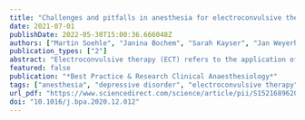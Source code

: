 ```yaml
---
title: "Challenges and pitfalls in anesthesia for electroconvulsive therapy"
date: 2021-07-01
publishDate: 2022-05-30T15:00:36.666048Z
authors: ["Martin Soehle", "Janina Bochem", "Sarah Kayser", "Jan Weyerhäuser", "Ricard Valero"]
publication_types: ["2"]
abstract: "Electroconvulsive therapy (ECT) refers to the application of electricity to the patients’ scalp to treat psychiatric disorders, most notably, treatment-resistant depression. It is a safe, effective, and evidence-based therapy that is performed with general anesthesia. Muscle relaxation is used to prevent injuries related to the tonic–clonic seizure caused by ECT. Hypnotics are administered to induce amnesia and unconsciousness, so that, patients do not experience the period of muscle relaxation, while the generalized seizure is left unnoticed. For the anesthesiologist, ECT is associated with the challenges and pitfalls that are related to informed consent, social acceptance of ECT, airway management (especially in COVID-19 patients), and the interaction between ventilation and anesthetics from one viewpoint, and seizure induction and maintenance from another. The exact mode of action of the therapy is as unknown as the optimal choice or combination of anesthetics used."
featured: false
publication: "*Best Practice & Research Clinical Anaesthesiology*"
tags: ["anesthesia", "depressive disorder", "electroconvulsive therapy", "general", "treatment-resistant depression"]
url_pdf: "https://www.sciencedirect.com/science/article/pii/S1521689620301361"
doi: "10.1016/j.bpa.2020.12.012"
---
```


